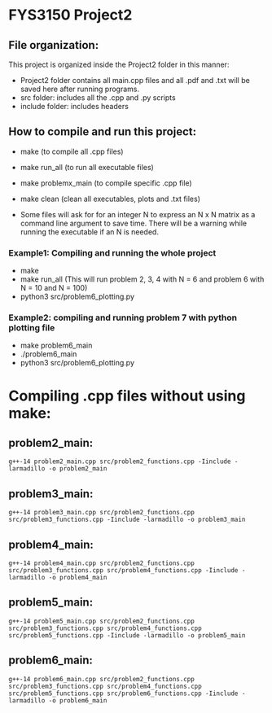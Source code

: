# FYS3150 Project2

## File organization:
This project is organized inside the Project2 folder in this manner:
- Project2 folder contains all main.cpp files and all .pdf and .txt will be saved here after running programs.
- src folder: includes all the .cpp and .py scripts
- include folder: includes headers


## How to compile and run this project:

- make (to compile all .cpp files)
- make run_all (to run all executable files)
- make problemx_main (to compile specific .cpp file)
- make clean (clean all executables, plots and .txt files)

- Some files will ask for for an integer N to express an N x N matrix as a command line argument to save time. There will be a warning while running the executable if an N is needed.

### Example1: Compiling and running the whole project
- make
- make run_all (This will run problem 2, 3, 4 with N = 6 and problem 6 with N = 10 and N = 100)
- python3 src/problem6_plotting.py

### Example2: compiling and running problem 7 with python plotting file
- make problem6_main 
- ./problem6_main 
- python3 src/problem6_plotting.py


# Compiling .cpp files without using make:

## problem2_main:
	g++-14 problem2_main.cpp src/problem2_functions.cpp -Iinclude -larmadillo -o problem2_main

## problem3_main:
	g++-14 problem3_main.cpp src/problem2_functions.cpp src/problem3_functions.cpp -Iinclude -larmadillo -o problem3_main

## problem4_main:
	g++-14 problem4_main.cpp src/problem2_functions.cpp src/problem3_functions.cpp src/problem4_functions.cpp -Iinclude -larmadillo -o problem4_main

## problem5_main:
	g++-14 problem5_main.cpp src/problem2_functions.cpp src/problem3_functions.cpp src/problem4_functions.cpp src/problem5_functions.cpp -Iinclude -larmadillo -o problem5_main

## problem6_main:
	g++-14 problem6_main.cpp src/problem2_functions.cpp src/problem3_functions.cpp src/problem4_functions.cpp src/problem5_functions.cpp src/problem6_functions.cpp -Iinclude -larmadillo -o problem6_main
